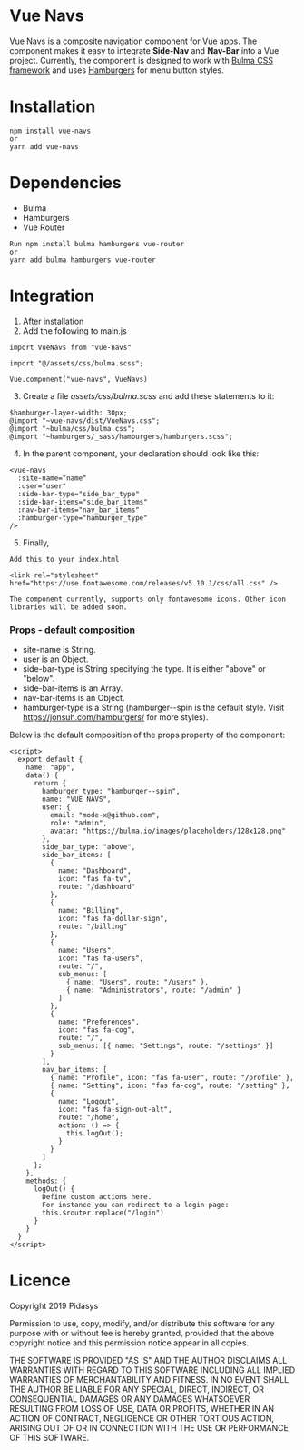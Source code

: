 # Vue Navs

Vue Navs is a composite navigation component for Vue apps. The component makes it easy to integrate **Side-Nav** and **Nav-Bar** into a Vue project. Currently, the component is designed to work with [Bulma CSS framework](https://bulma.io/) and uses [Hamburgers](https://jonsuh.com/hamburgers/) for menu button styles.

# Installation

```
npm install vue-navs
or
yarn add vue-navs
```

# Dependencies

- Bulma
- Hamburgers
- Vue Router

```
Run npm install bulma hamburgers vue-router
or
yarn add bulma hamburgers vue-router
```

# Integration

1. After installation
2. Add the following to main.js

```
import VueNavs from "vue-navs"

import "@/assets/css/bulma.scss";

Vue.component("vue-navs", VueNavs)
```

3. Create a file _assets/css/bulma.scss_ and add these statements to it:

```
$hamburger-layer-width: 30px;
@import "~vue-navs/dist/VueNavs.css";
@import "~bulma/css/bulma.css";
@import "~hamburgers/_sass/hamburgers/hamburgers.scss";
```

4. In the parent component, your declaration should look like this:

```
<vue-navs
  :site-name="name"
  :user="user"
  :side-bar-type="side_bar_type"
  :side-bar-items="side_bar_items"
  :nav-bar-items="nav_bar_items"
  :hamburger-type="hamburger_type"
/>
```

5. Finally,

```
Add this to your index.html

<link rel="stylesheet" href="https://use.fontawesome.com/releases/v5.10.1/css/all.css" />

The component currently, supports only fontawesome icons. Other icon libraries will be added soon.
```

### Props - default composition

- site-name is String.
- user is an Object.
- side-bar-type is String specifying the type. It is either "above" or "below".
- side-bar-items is an Array.
- nav-bar-items is an Object.
- hamburger-type is a String (hamburger--spin is the default style. Visit https://jonsuh.com/hamburgers/ for more styles).

Below is the default composition of the props property of the component:

```
<script>
  export default {
    name: "app",
    data() {
      return {
        hamburger_type: "hamburger--spin",
        name: "VUE NAVS",
        user: {
          email: "mode-x@github.com",
          role: "admin",
          avatar: "https://bulma.io/images/placeholders/128x128.png"
        },
        side_bar_type: "above",
        side_bar_items: [
          {
            name: "Dashboard",
            icon: "fas fa-tv",
            route: "/dashboard"
          },
          {
            name: "Billing",
            icon: "fas fa-dollar-sign",
            route: "/billing"
          },
          {
            name: "Users",
            icon: "fas fa-users",
            route: "/",
            sub_menus: [
              { name: "Users", route: "/users" },
              { name: "Administrators", route: "/admin" }
            ]
          },
          {
            name: "Preferences",
            icon: "fas fa-cog",
            route: "/",
            sub_menus: [{ name: "Settings", route: "/settings" }]
          }
        ],
        nav_bar_items: [
          { name: "Profile", icon: "fas fa-user", route: "/profile" },
          { name: "Setting", icon: "fas fa-cog", route: "/setting" },
          {
            name: "Logout",
            icon: "fas fa-sign-out-alt",
            route: "/home",
            action: () => {
              this.logOut();
            }
          }
        ]
      };
    },
    methods: {
      logOut() {
        Define custom actions here.
        For instance you can redirect to a login page:
        this.$router.replace("/login")
      }
    }
  }
</script>
```

# Licence

Copyright 2019 Pidasys

Permission to use, copy, modify, and/or distribute this software for any purpose with or without fee is hereby granted, provided that the above copyright notice and this permission notice appear in all copies.

THE SOFTWARE IS PROVIDED "AS IS" AND THE AUTHOR DISCLAIMS ALL WARRANTIES WITH REGARD TO THIS SOFTWARE INCLUDING ALL IMPLIED WARRANTIES OF MERCHANTABILITY AND FITNESS. IN NO EVENT SHALL THE AUTHOR BE LIABLE FOR ANY SPECIAL, DIRECT, INDIRECT, OR CONSEQUENTIAL DAMAGES OR ANY DAMAGES WHATSOEVER RESULTING FROM LOSS OF USE, DATA OR PROFITS, WHETHER IN AN ACTION OF CONTRACT, NEGLIGENCE OR OTHER TORTIOUS ACTION, ARISING OUT OF OR IN CONNECTION WITH THE USE OR PERFORMANCE OF THIS SOFTWARE.
